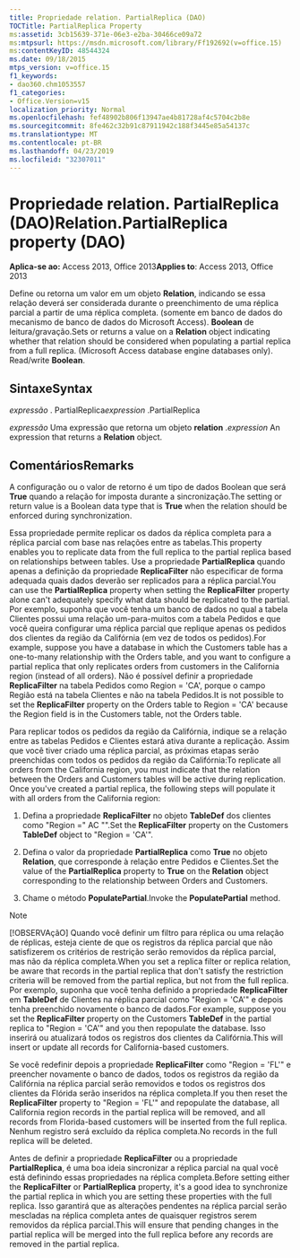 ```yaml
---
title: Propriedade relation. PartialReplica (DAO)
TOCTitle: PartialReplica Property
ms:assetid: 3cb15639-371e-06e3-e2ba-30466ce09a72
ms:mtpsurl: https://msdn.microsoft.com/library/Ff192692(v=office.15)
ms:contentKeyID: 48544324
ms.date: 09/18/2015
mtps_version: v=office.15
f1_keywords:
- dao360.chm1053557
f1_categories:
- Office.Version=v15
localization_priority: Normal
ms.openlocfilehash: fef48902b806f13947ae4b81728af4c5704c2b8e
ms.sourcegitcommit: 8fe462c32b91c87911942c188f3445e85a54137c
ms.translationtype: MT
ms.contentlocale: pt-BR
ms.lasthandoff: 04/23/2019
ms.locfileid: "32307011"
---
```

# <a name="relationpartialreplica-property-dao"></a><span data-ttu-id="34fa7-102">Propriedade relation. PartialReplica (DAO)</span><span class="sxs-lookup"><span data-stu-id="34fa7-102">Relation.PartialReplica property (DAO)</span></span>

<span data-ttu-id="34fa7-103">**Aplica-se ao:** Access 2013, Office 2013</span><span class="sxs-lookup"><span data-stu-id="34fa7-103">**Applies to**: Access 2013, Office 2013</span></span>

<span data-ttu-id="34fa7-p101">Define ou retorna um valor em um objeto **Relation**, indicando se essa relação deverá ser considerada durante o preenchimento de uma réplica parcial a partir de uma réplica completa. (somente em banco de dados do mecanismo de banco de dados do Microsoft Access). **Boolean** de leitura/gravação.</span><span class="sxs-lookup"><span data-stu-id="34fa7-p101">Sets or returns a value on a **Relation** object indicating whether that relation should be considered when populating a partial replica from a full replica. (Microsoft Access database engine databases only). Read/write **Boolean**.</span></span>

## <a name="syntax"></a><span data-ttu-id="34fa7-107">Sintaxe</span><span class="sxs-lookup"><span data-stu-id="34fa7-107">Syntax</span></span>

<span data-ttu-id="34fa7-108">*expressão* . PartialReplica</span><span class="sxs-lookup"><span data-stu-id="34fa7-108">*expression* .PartialReplica</span></span>

<span data-ttu-id="34fa7-109">*expressão* Uma expressão que retorna um objeto **relation** .</span><span class="sxs-lookup"><span data-stu-id="34fa7-109">*expression* An expression that returns a **Relation** object.</span></span>

## <a name="remarks"></a><span data-ttu-id="34fa7-110">Comentários</span><span class="sxs-lookup"><span data-stu-id="34fa7-110">Remarks</span></span>

<span data-ttu-id="34fa7-111">A configuração ou o valor de retorno é um tipo de dados Boolean que será **True** quando a relação for imposta durante a sincronização.</span><span class="sxs-lookup"><span data-stu-id="34fa7-111">The setting or return value is a Boolean data type that is **True** when the relation should be enforced during synchronization.</span></span>

<span data-ttu-id="34fa7-112">Essa propriedade permite replicar os dados da réplica completa para a réplica parcial com base nas relações entre as tabelas.</span><span class="sxs-lookup"><span data-stu-id="34fa7-112">This property enables you to replicate data from the full replica to the partial replica based on relationships between tables.</span></span> <span data-ttu-id="34fa7-113">Use a propriedade **PartialReplica** quando apenas a definição da propriedade **ReplicaFilter** não especificar de forma adequada quais dados deverão ser replicados para a réplica parcial.</span><span class="sxs-lookup"><span data-stu-id="34fa7-113">You can use the **PartialReplica** property when setting the **ReplicaFilter** property alone can't adequately specify what data should be replicated to the partial.</span></span> <span data-ttu-id="34fa7-114">Por exemplo, suponha que você tenha um banco de dados no qual a tabela Clientes possui uma relação um-para-muitos com a tabela Pedidos e que você queira configurar uma réplica parcial que replique apenas os pedidos dos clientes da região da Califórnia (em vez de todos os pedidos).</span><span class="sxs-lookup"><span data-stu-id="34fa7-114">For example, suppose you have a database in which the Customers table has a one-to-many relationship with the Orders table, and you want to configure a partial replica that only replicates orders from customers in the California region (instead of all orders).</span></span> <span data-ttu-id="34fa7-115">Não é possível definir a propriedade **ReplicaFilter** na tabela Pedidos como Region = 'CA', porque o campo Região está na tabela Clientes e não na tabela Pedidos.</span><span class="sxs-lookup"><span data-stu-id="34fa7-115">It is not possible to set the **ReplicaFilter** property on the Orders table to Region = 'CA' because the Region field is in the Customers table, not the Orders table.</span></span>

<span data-ttu-id="34fa7-p103">Para replicar todos os pedidos da região da Califórnia, indique se a relação entre as tabelas Pedidos e Clientes estará ativa durante a replicação. Assim que você tiver criado uma réplica parcial, as próximas etapas serão preenchidas com todos os pedidos da região da Califórnia:</span><span class="sxs-lookup"><span data-stu-id="34fa7-p103">To replicate all orders from the California region, you must indicate that the relation between the Orders and Customers tables will be active during replication. Once you've created a partial replica, the following steps will populate it with all orders from the California region:</span></span>

1.  <span data-ttu-id="34fa7-118">Defina a propriedade **ReplicaFilter** no objeto **TableDef** dos clientes como "Region =" AC "".</span><span class="sxs-lookup"><span data-stu-id="34fa7-118">Set the **ReplicaFilter** property on the Customers **TableDef** object to "Region = 'CA'".</span></span>

2.  <span data-ttu-id="34fa7-119">Defina o valor da propriedade **PartialReplica** como **True** no objeto **Relation**, que corresponde à relação entre Pedidos e Clientes.</span><span class="sxs-lookup"><span data-stu-id="34fa7-119">Set the value of the **PartialReplica** property to **True** on the **Relation** object corresponding to the relationship between Orders and Customers.</span></span>

3.  <span data-ttu-id="34fa7-120">Chame o método **PopulatePartial**.</span><span class="sxs-lookup"><span data-stu-id="34fa7-120">Invoke the **PopulatePartial** method.</span></span>
    

> [!NOTE]
> <span data-ttu-id="34fa7-121">[!OBSERVAçãO] Quando você definir um filtro para réplica ou uma relação de réplicas, esteja ciente de que os registros da réplica parcial que não satisfizerem os critérios de restrição serão removidos da réplica parcial, mas não da réplica completa.</span><span class="sxs-lookup"><span data-stu-id="34fa7-121">When you set a replica filter or replica relation, be aware that records in the partial replica that don't satisfy the restriction criteria will be removed from the partial replica, but not from the full replica.</span></span> <span data-ttu-id="34fa7-122">Por exemplo, suponha que você tenha definido a propriedade **ReplicaFilter** em **TableDef** de Clientes na réplica parcial como "Region = 'CA'" e depois tenha preenchido novamente o banco de dados.</span><span class="sxs-lookup"><span data-stu-id="34fa7-122">For example, suppose you set the **ReplicaFilter** property on the Customers **TableDef** in the partial replica to "Region = 'CA'" and you then repopulate the database.</span></span> <span data-ttu-id="34fa7-123">Isso inserirá ou atualizará todos os registros dos clientes da Califórnia.</span><span class="sxs-lookup"><span data-stu-id="34fa7-123">This will insert or update all records for California-based customers.</span></span> 
> 
> <span data-ttu-id="34fa7-124">Se você redefinir depois a propriedade **ReplicaFilter** como "Region = 'FL'" e preencher novamente o banco de dados, todos os registros da região da Califórnia na réplica parcial serão removidos e todos os registros dos clientes da Flórida serão inseridos na réplica completa.</span><span class="sxs-lookup"><span data-stu-id="34fa7-124">If you then reset the **ReplicaFilter** property to "Region = 'FL'" and repopulate the database, all California region records in the partial replica will be removed, and all records from Florida-based customers will be inserted from the full replica.</span></span> <span data-ttu-id="34fa7-125">Nenhum registro será excluído da réplica completa.</span><span class="sxs-lookup"><span data-stu-id="34fa7-125">No records in the full replica will be deleted.</span></span> 
>
> <span data-ttu-id="34fa7-126">Antes de definir a propriedade **ReplicaFilter** ou a propriedade **PartialReplica**, é uma boa ideia sincronizar a réplica parcial na qual você está definindo essas propriedades na réplica completa.</span><span class="sxs-lookup"><span data-stu-id="34fa7-126">Before setting either the **ReplicaFilter** or **PartialReplica** property, it's a good idea to synchronize the partial replica in which you are setting these properties with the full replica.</span></span> <span data-ttu-id="34fa7-127">Isso garantirá que as alterações pendentes na réplica parcial serão mescladas na réplica completa antes de quaisquer registros serem removidos da réplica parcial.</span><span class="sxs-lookup"><span data-stu-id="34fa7-127">This will ensure that pending changes in the partial replica will be merged into the full replica before any records are removed in the partial replica.</span></span>


